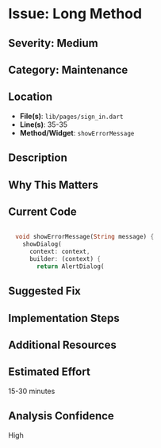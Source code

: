 # Issue: Long Method

## Severity: Medium

## Category: Maintenance

## Location
- **File(s)**: `lib/pages/sign_in.dart`
- **Line(s)**: 35-35
- **Method/Widget**: `showErrorMessage`

## Description


## Why This Matters


## Current Code
```dart

  void showErrorMessage(String message) {
    showDialog(
      context: context,
      builder: (context) {
        return AlertDialog(
```

## Suggested Fix


## Implementation Steps


## Additional Resources


## Estimated Effort
15-30 minutes

## Analysis Confidence
High
